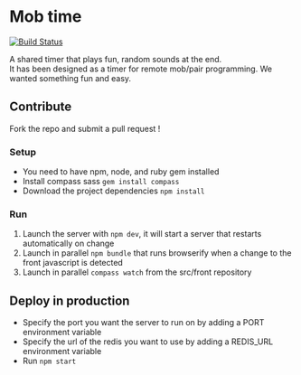 # Mob time
[![Build Status](https://travis-ci.com/HadrienMP/mob-time.svg?branch=master)](https://travis-ci.com/HadrienMP/mob-time)

A shared timer that plays fun, random sounds at the end.  
It has been designed as a timer for remote mob/pair programming. We wanted something
fun and easy. 

## Contribute
Fork the repo and submit a pull request !
### Setup
- You need to have npm, node, and ruby gem installed
- Install compass sass ```gem install compass```
- Download the project dependencies ```npm install```
### Run
1. Launch the server with ```npm dev```, it will start a server that restarts 
automatically on change
2. Launch in parallel ```npm bundle``` that runs browserify when a change to the
front javascript is detected
3. Launch in parallel ```compass watch``` from the src/front repository

## Deploy in production
- Specify the port you want the server to run on by adding a PORT environment variable
- Specify the url of the redis you want to use by adding a REDIS_URL environment variable
- Run ```npm start ```